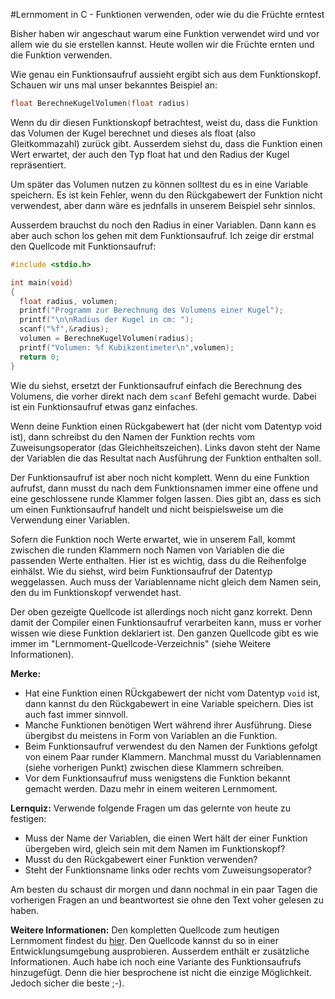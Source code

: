 #Lernmoment in C - Funktionen verwenden, oder wie du die Früchte erntest

Bisher haben wir angeschaut warum eine Funktion verwendet wird und vor allem wie du sie erstellen kannst. Heute wollen wir die Früchte ernten und die Funktion verwenden.

Wie genau ein Funktionsaufruf aussieht ergibt sich aus dem Funktionskopf. Schauen wir uns mal unser bekanntes Beispiel an:

```c
float BerechneKugelVolumen(float radius)
```

Wenn du dir diesen Funktionskopf betrachtest, weist du, dass die Funktion das Volumen der Kugel berechnet und dieses als float (also Gleitkommazahl) zurück gibt. Ausserdem siehst du, dass die Funktion einen Wert erwartet, der auch den Typ float hat und den Radius der Kugel repräsentiert.

Um später das Volumen nutzen zu können solltest du es in eine Variable speichern. Es ist kein Fehler, wenn du den Rückgabewert der Funktion nicht verwendest, aber dann wäre es jednfalls in unserem Beispiel sehr sinnlos.

Ausserdem brauchst du noch den Radius in einer Variablen. Dann kann es aber auch schon los gehen mit dem Funktionsaufruf. Ich zeige dir erstmal den Quellcode mit Funktionsaufruf:

```c
#include <stdio.h>

int main(void)
{ 
  float radius, volumen;
  printf("Programm zur Berechnung des Volumens einer Kugel");
  printf("\n\nRadius der Kugel in cm: ");
  scanf("%f",&radius);
  volumen = BerechneKugelVolumen(radius);
  printf("Volumen: %f Kubikzentimeter\n",volumen);
  return 0;
}
```

Wie du siehst, ersetzt der Funktionsaufruf einfach die Berechnung des Volumens, die vorher direkt nach dem `scanf` Befehl gemacht wurde. Dabei ist ein Funktionsaufruf etwas ganz einfaches.

Wenn deine Funktion einen Rückgabewert hat (der nicht vom Datentyp void ist), dann schreibst du den Namen der Funktion rechts vom Zuweisungsoperator (das Gleichheitszeichen). Links davon steht der Name der Variablen die das Resultat nach Ausführung der Funktion enthalten soll.

Der Funktionsaufruf ist aber noch nicht komplett. Wenn du eine Funktion aufrufst, dann musst du nach dem Funktionsnamen immer eine offene und eine geschlossene runde Klammer folgen lassen. Dies gibt an, dass es sich um einen Funktionsaufruf handelt und nicht beispielsweise um die Verwendung einer Variablen.

Sofern die Funktion noch Werte erwartet, wie in unserem Fall, kommt zwischen die runden Klammern noch Namen von Variablen die die passenden Werte enthalten. Hier ist es wichtig, dass du die Reihenfolge einhälst. Wie du siehst, wird beim Funktionsaufruf der Datentyp weggelassen. Auch muss der Variablenname nicht gleich dem Namen sein, den du im Funktionskopf verwendet hast.

Der oben gezeigte Quellcode ist allerdings noch nicht ganz korrekt. Denn damit der Compiler einen Funktionsaufruf verarbeiten kann, muss er vorher wissen wie diese Funktion deklariert ist. Den ganzen Quellcode gibt es wie immer im "Lernmoment-Quellcode-Verzeichnis" (siehe Weitere Informationen).

**Merke:**

-	Hat eine Funktion einen RÜckgabewert der nicht vom Datentyp `void` ist, dann kannst du den Rückgabewert in eine Variable speichern. Dies ist auch fast immer sinnvoll.
-	Manche Funktionen benötigen Wert während ihrer Ausführung. Diese übergibst du meistens in Form von Variablen an die Funktion.
-	Beim Funktionsaufruf verwendest du den Namen der Funktions gefolgt von einem Paar runder Klammern. Manchmal musst du Variablennamen (siehe vorherigen Punkt) zwischen diese Klammern schreiben.
-	Vor dem Funktionsaufruf muss wenigstens die Funktion bekannt gemacht werden. Dazu mehr in einem weiteren Lernmoment.

**Lernquiz:** Verwende folgende Fragen um das gelernte von heute zu festigen:

-	Muss der Name der Variablen, die einen Wert hält der einer Funktion übergeben wird, gleich sein mit dem Namen im Funktionskopf?
-	Musst du den Rückgabewert einer Funktion verwenden?
-	Steht der Funktionsname links oder rechts vom Zuweisungsoperator?

Am besten du schaust dir morgen und dann nochmal in ein paar Tagen die vorherigen Fragen an und beantwortest sie ohne den Text voher gelesen zu haben.

**Weitere Informationen:** Den kompletten Quellcode zum heutigen Lernmoment findest du [hier](https://github.com/inginform/lernmomente/tree/master/C_FunktionenVerwenden). Den Quellcode kannst du so in einer Entwicklungsumgebung ausprobieren. Ausserdem enthält er zusätzliche Informationen. Auch habe ich noch eine Variante des Funktionsaufrufs hinzugefügt. Denn die hier besprochene ist nicht die einzige Möglichkeit. Jedoch sicher die beste ;-).
